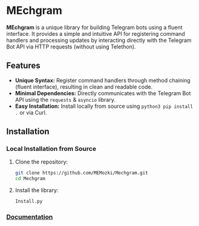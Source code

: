 # MEchgram

**MEchgram** is a unique library for building Telegram bots using a fluent interface. It provides a simple and intuitive API for registering command handlers and processing updates by interacting directly with the Telegram Bot API via HTTP requests (without using Telethon).

## Features

- **Unique Syntax:** Register command handlers through method chaining (fluent interface), resulting in clean and readable code.
- **Minimal Dependencies:** Directly communicates with the Telegram Bot API using the `requests` & `asyncio` library.
- **Easy Installation:** Install locally from source using `python3 pip install .` or via Curl.

## Installation

### Local Installation from Source

1. Clone the repository:

   ```bash
   git clone https://github.com/MEMozki/Mechgram.git
   cd Mechgram
   ```

2. Install the library:
   ```bash
   Install.py
   ```

### [Documentation]("t.me/MEchgrambot/Documentation")
